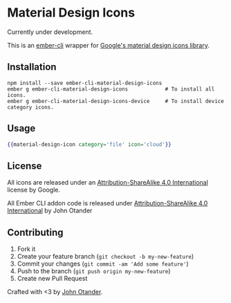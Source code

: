 # Material Design Icons

Currently under development.

This is an [ember-cli](http://ember-cli.com) wrapper for
[Google's material design icons library](https://github.com/google/material-design-icons).

## Installation

```
npm install --save ember-cli-material-design-icons
ember g ember-cli-material-design-icons            # To install all icons.
ember g ember-cli-material-design-icons-device     # To install device category icons.
```

## Usage

```hbs
{{material-design-icon category='file' icon='cloud'}}
```

## License

All icons are released under an [Attribution-ShareAlike 4.0 International](http://creativecommons.org/licenses/by-sa/4.0/) license by Google.

All Ember CLI addon code is released under [Attribution-ShareAlike 4.0 International](http://creativecommons.org/licenses/by-sa/4.0/) by John Otander

## Contributing

1. Fork it
2. Create your feature branch (`git checkout -b my-new-feature`)
3. Commit your changes (`git commit -am 'Add some feature'`)
4. Push to the branch (`git push origin my-new-feature`)
5. Create new Pull Request

Crafted with <3 by [John Otander](http://johnotander.com).
